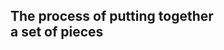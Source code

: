 <h2>The process of putting together<br> a set of pieces</h2>

<!-- .element: class="r-fit-text" -->
